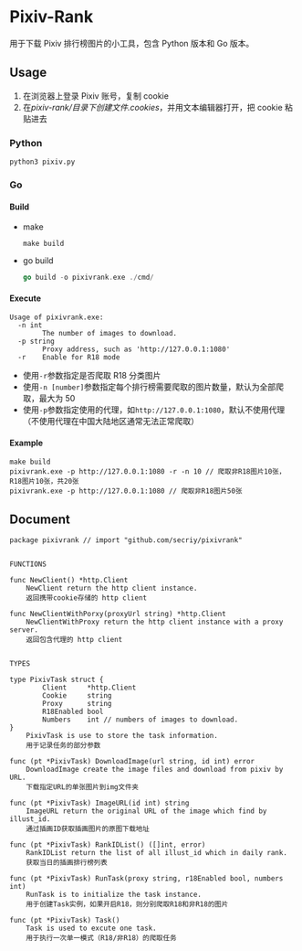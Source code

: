 # Pixiv-Rank

用于下载 Pixiv 排行榜图片的小工具，包含 Python 版本和 Go 版本。

## Usage

1. 在浏览器上登录 Pixiv 账号，复制 cookie
2. 在*pixiv-rank/*目录下创建文件*.cookies*，并用文本编辑器打开，把 cookie 粘贴进去

### Python

```shell
python3 pixiv.py
```

### Go

#### Build

- make

  ```shell
  make build
  ```

- go build

  ```go
  go build -o pixivrank.exe ./cmd/
  ```

#### Execute

```shell
Usage of pixivrank.exe:
  -n int
        The number of images to download.
  -p string
        Proxy address, such as 'http://127.0.0.1:1080'
  -r    Enable for R18 mode
```

- 使用`-r`参数指定是否爬取 R18 分类图片
- 使用`-n [number]`参数指定每个排行榜需要爬取的图片数量，默认为全部爬取，最大为 50
- 使用`-p`参数指定使用的代理，如`http://127.0.0.1:1080`，默认不使用代理（不使用代理在中国大陆地区通常无法正常爬取）

#### Example

```shell
make build
pixivrank.exe -p http://127.0.0.1:1080 -r -n 10	// 爬取非R18图片10张，R18图片10张，共20张
pixivrank.exe -p http://127.0.0.1:1080 // 爬取非R18图片50张
```

## Document

```
package pixivrank // import "github.com/secriy/pixivrank"


FUNCTIONS

func NewClient() *http.Client
    NewClient return the http client instance.
    返回携带cookie存储的 http client

func NewClientWithPorxy(proxyUrl string) *http.Client
    NewClientWithProxy return the http client instance with a proxy server.
    返回包含代理的 http client


TYPES

type PixivTask struct {
        Client     *http.Client
        Cookie     string
        Proxy      string
        R18Enabled bool
        Numbers    int // numbers of images to download.
}
    PixivTask is use to store the task information.
    用于记录任务的部分参数

func (pt *PixivTask) DownloadImage(url string, id int) error
    DownloadImage create the image files and download from pixiv by URL.
    下载指定URL的单张图片到img文件夹

func (pt *PixivTask) ImageURL(id int) string
    ImageURL return the original URL of the image which find by illust_id.
    通过插画ID获取插画图片的原图下载地址

func (pt *PixivTask) RankIDList() ([]int, error)
    RankIDList return the list of all illust_id which in daily rank.
    获取当日的插画排行榜列表

func (pt *PixivTask) RunTask(proxy string, r18Enabled bool, numbers int)
    RunTask is to initialize the task instance.
    用于创建Task实例，如果开启R18，则分别爬取R18和非R18的图片

func (pt *PixivTask) Task()
    Task is used to excute one task.
    用于执行一次单一模式（R18/非R18）的爬取任务
```
